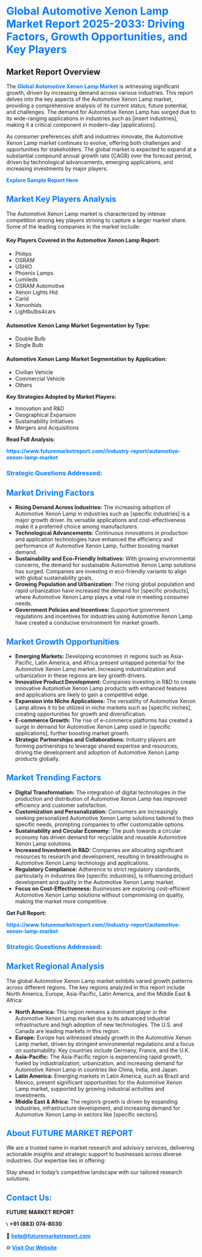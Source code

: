 <h1 style="color: #007BFF;">Global Automotive Xenon Lamp Market Report 2025-2033: Driving Factors, Growth Opportunities, and Key Players</h1>

<section id="overview">
<h2>Market Report Overview</h2>
<p>The <a href="https://www.futuremarketreport.com//industry-report/automotive-xenon-lamp-market" style="color: #007BFF; text-decoration: none;"><strong>Global Automotive Xenon Lamp Market</strong></a> is witnessing significant growth, driven by increasing demand across various industries. This report delves into the key aspects of the Automotive Xenon Lamp market, providing a comprehensive analysis of its current status, future potential, and challenges. The demand for Automotive Xenon Lamp has surged due to its wide-ranging applications in industries such as [insert industries], making it a critical component in modern-day [applications].</p>
<p>As consumer preferences shift and industries innovate, the Automotive Xenon Lamp market continues to evolve, offering both challenges and opportunities for stakeholders. The global market is expected to expand at a substantial compound annual growth rate (CAGR) over the forecast period, driven by technological advancements, emerging applications, and increasing investments by major players.</p>
</section>

<section id="overview">
<p><a href="https://www.futuremarketreport.com//request-sample/reportId=87516" style="color: #007BFF; text-decoration: none;"><strong>Explore Sample Report Here</strong></a></p>
</section>

<section id="key-players">
<h2 style="color: #007BFF;">Market Key Players Analysis</h2>
<p>The Automotive Xenon Lamp market is characterized by intense competition among key players striving to capture a larger market share. Some of the leading companies in the market include:</p>
<h4>Key Players Covered in the Automotive Xenon Lamp Report:</h4>
<ul><li>Philips</li><li>OSRAM</li><li>USHIO</li><li>Phoenix Lamps</li><li>Lumileds</li><li>OSRAM Automotive</li><li>Xenon Lights Hid</li><li>Carid</li><li>Xenonhids</li><li>Lightbulbs4cars</li></ul>
<h4>Automotive Xenon Lamp Market Segmentation by Type:</h4>
<ul><li>Double Bulb</li><li>Single Bulb</li></ul>

<h4>Automotive Xenon Lamp Market Segmentation by Application:</h4>
<ul><li>Civilian Vehicle</li><li>Commercial Vehicle</li><li>Others</li></ul>
<p><strong>Key Strategies Adopted by Market Players:</strong></p>
<ul>
<li>Innovation and R&D</li>
<li>Geographical Expansion</li>
<li>Sustainability Initiatives</li>
<li>Mergers and Acquisitions</li>
</ul>
</section>

<section>
<p><strong>Read Full Analysis: </strong></p><a href="https://www.futuremarketreport.com//industry-report/automotive-xenon-lamp-market" style="color: #007BFF; text-decoration: none;"><strong>https://www.futuremarketreport.com//industry-report/automotive-xenon-lamp-market</strong></a>
<h3 style="color: #007BFF;">Strategic Questions Addressed:</h3>
</section>

<section id="driving-factors">
<h2 style="color: #007BFF;">Market Driving Factors</h2>
<ul>
<li><strong>Rising Demand Across Industries:</strong> The increasing adoption of Automotive Xenon Lamp in industries such as [specific industries] is a major growth driver. Its versatile applications and cost-effectiveness make it a preferred choice among manufacturers.</li>
<li><strong>Technological Advancements:</strong> Continuous innovations in production and application technologies have enhanced the efficiency and performance of Automotive Xenon Lamp, further boosting market demand.</li>
<li><strong>Sustainability and Eco-Friendly Initiatives:</strong> With growing environmental concerns, the demand for sustainable Automotive Xenon Lamp solutions has surged. Companies are investing in eco-friendly variants to align with global sustainability goals.</li>
<li><strong>Growing Population and Urbanization:</strong> The rising global population and rapid urbanization have increased the demand for [specific products], where Automotive Xenon Lamp plays a vital role in meeting consumer needs.</li>
<li><strong>Government Policies and Incentives:</strong> Supportive government regulations and incentives for industries using Automotive Xenon Lamp have created a conducive environment for market growth.</li>
</ul>
</section>

<section id="growth-opportunities">
<h2 style="color: #007BFF;">Market Growth Opportunities</h2>
<ul>
<li><strong>Emerging Markets:</strong> Developing economies in regions such as Asia-Pacific, Latin America, and Africa present untapped potential for the Automotive Xenon Lamp market. Increasing industrialization and urbanization in these regions are key growth drivers.</li>
<li><strong>Innovative Product Development:</strong> Companies investing in R&D to create innovative Automotive Xenon Lamp products with enhanced features and applications are likely to gain a competitive edge.</li>
<li><strong>Expansion into Niche Applications:</strong> The versatility of Automotive Xenon Lamp allows it to be utilized in niche markets such as [specific niches], creating opportunities for growth and diversification.</li>
<li><strong>E-commerce Growth:</strong> The rise of e-commerce platforms has created a surge in demand for Automotive Xenon Lamp used in [specific applications], further boosting market growth.</li>
<li><strong>Strategic Partnerships and Collaborations:</strong> Industry players are forming partnerships to leverage shared expertise and resources, driving the development and adoption of Automotive Xenon Lamp products globally.</li>
</ul>
</section>

<section id="trending-factors">
<h2 style="color: #007BFF;">Market Trending Factors</h2>
<ul>
<li><strong>Digital Transformation:</strong> The integration of digital technologies in the production and distribution of Automotive Xenon Lamp has improved efficiency and customer satisfaction.</li>
<li><strong>Customization and Personalization:</strong> Consumers are increasingly seeking personalized Automotive Xenon Lamp solutions tailored to their specific needs, prompting companies to offer customizable options.</li>
<li><strong>Sustainability and Circular Economy:</strong> The push towards a circular economy has driven demand for recyclable and reusable Automotive Xenon Lamp solutions.</li>
<li><strong>Increased Investment in R&D:</strong> Companies are allocating significant resources to research and development, resulting in breakthroughs in Automotive Xenon Lamp technology and applications.</li>
<li><strong>Regulatory Compliance:</strong> Adherence to strict regulatory standards, particularly in industries like [specific industries], is influencing product development and quality in the Automotive Xenon Lamp market.</li>
<li><strong>Focus on Cost-Effectiveness:</strong> Businesses are exploring cost-efficient Automotive Xenon Lamp solutions without compromising on quality, making the market more competitive.</li>
</ul>
</section>

<section>
<p><strong>Get Full Report: </strong></p><a href="https://www.futuremarketreport.com//industry-report/automotive-xenon-lamp-market" style="color: #007BFF; text-decoration: none;"><strong>https://www.futuremarketreport.com//industry-report/automotive-xenon-lamp-market</strong></a>
<h3 style="color: #007BFF;">Strategic Questions Addressed:</h3>
</section>


<section id="regional-analysis">
<h2 style="color: #007BFF;">Market Regional Analysis</h2>
<p>The global Automotive Xenon Lamp market exhibits varied growth patterns across different regions. The key regions analyzed in this report include North America, Europe, Asia-Pacific, Latin America, and the Middle East & Africa:</p>
<ul>
<li><strong>North America:</strong> This region remains a dominant player in the Automotive Xenon Lamp market due to its advanced industrial infrastructure and high adoption of new technologies. The U.S. and Canada are leading markets in this region.</li>
<li><strong>Europe:</strong> Europe has witnessed steady growth in the Automotive Xenon Lamp market, driven by stringent environmental regulations and a focus on sustainability. Key countries include Germany, France, and the U.K.</li>
<li><strong>Asia-Pacific:</strong> The Asia-Pacific region is experiencing rapid growth, fueled by industrialization, urbanization, and increasing demand for Automotive Xenon Lamp in countries like China, India, and Japan.</li>
<li><strong>Latin America:</strong> Emerging markets in Latin America, such as Brazil and Mexico, present significant opportunities for the Automotive Xenon Lamp market, supported by growing industrial activities and investments.</li>
<li><strong>Middle East & Africa:</strong> The region’s growth is driven by expanding industries, infrastructure development, and increasing demand for Automotive Xenon Lamp in sectors like [specific sectors].</li>
</ul>
</section>

<footer>
<h2 style="color: #007BFF;">About FUTURE MARKET REPORT</h2>
<p>We are a trusted name in market research and advisory services, delivering actionable insights and strategic support to businesses across diverse industries. Our expertise lies in offering:</p>

<p>Stay ahead in today’s competitive landscape with our tailored research solutions.</p>

<h2 style="color: #007BFF;">Contact Us:</h2>
<p><strong>FUTURE MARKET REPORT</strong></p>
<p>📞 <strong>+91 (883) 074-8030</strong></p>
<p>📧 <strong><a href="mailto:help@futuremarketreport.com" style="color: #007BFF;">help@futuremarketreport.com</a></strong></p>
<p>🌐 <strong><a href="https://www.futuremarketreport.com/" style="color: #007BFF;">Visit Our Website</a></strong></p>
</footer>